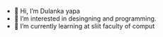 - 👋 Hi, I’m Dulanka yapa
- 👀 I’m interested in desingning and programming. 
- 🌱 I’m currently learning at sliit faculty of comput

<!---
Dulankayapa/Dulankayapa is a ✨ special ✨ repository because its `README.md` (this file) appears on your GitHub profile.
You can click the Preview link to take a look at your changes.
--->
